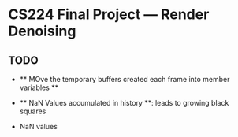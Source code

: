 # CS224 Final Project &mdash; Render Denoising

## TODO


- ** MOve the temporary buffers created each frame into member variables **

- ** NaN Values accumulated in history **: leads to growing black squares

- NaN values
